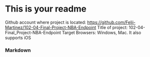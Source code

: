 # This is your readme
Github account where project is located: https://github.com/Felii-Martinez/102-04-Final-Project-NBA-Endpoint
Title of project: 102-04-Final_Project-NBA-Endpoint
Target Browsers: Windows, Mac. It also supports iOS

### Markdown
